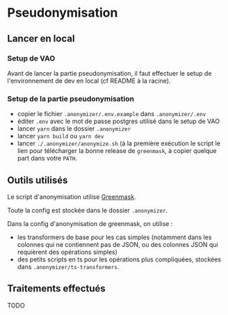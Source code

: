 # Pseudonymisation

## Lancer en local

### Setup de VAO

Avant de lancer la partie pseudonymisation, il faut effectuer le setup de l'environnement de dev en local (cf README à la racine).

### Setup de la partie pseudonymisation

- copier le fichier `.anonymizer/.env.example` dans `.anonymizer/.env`
- éditer `.env` avec le mot de passe postgres utilisé dans le setup de VAO
- lancer `yarn` dans le dossier `.anonymizer`
- lancer `yarn build` ou `yarn dev`
- lancer `./.anonymizer/anonymize.sh` (à la première exécution le script le lien pour télécharger la bonne release de `greenmask`, à copier quelque part dans votre `PATH`.

## Outils utilisés

Le script d'anonymisation utilise [Greenmask](https://greenmask.io/).

Toute la config est stockée dans le dossier `.anonymizer`.

Dans la config d'anonymisation de greenmask, on utilise :

- les transformers de base pour les cas simples (notamment dans les colonnes qui ne contiennent pas de JSON, ou des colonnes JSON qui requièrent des opérations simples)
- des petits scripts en ts pour les opérations plus compliquées, stockées dans `.anonymizer/ts-transformers`.

## Traitements effectués

TODO
